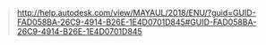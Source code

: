 > http://help.autodesk.com/view/MAYAUL/2018/ENU/?guid=GUID-FAD058BA-26C9-4914-B26E-1E4D0701D845#GUID-FAD058BA-26C9-4914-B26E-1E4D0701D845
